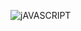![jAVASCRIPT](https://github.com/HoanghoDev/drag-drop-js/assets/110652388/6c16d801-0361-4a47-875c-493bad11d401)

